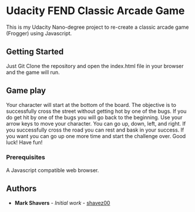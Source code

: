 # Udacity FEND Classic Arcade Game

This is my Udacity Nano-degree project to re-create a classic arcade game (Frogger) using Javascript.

## Getting Started

Just Git Clone the repository and open the index.html file in your browser and the game will run.

## Game play

Your character will start at the bottom of the board.  The objective is to successfully cross the street without getting hot by one of the bugs.  If you do get hit by one of the bugs you will go back to the beginning.  Use your arrow keys to move your character.  You can go up, down, left, and right.  If you successfully cross the road you can rest and bask in your success.  If you want you can go up one more time and start the challenge over.  Good luck!  Have fun!

### Prerequisites

A Javascript compatible web browser.

## Authors

* **Mark Shavers** - *Initial work* - [shavez00](https://github.com/shavez00)
